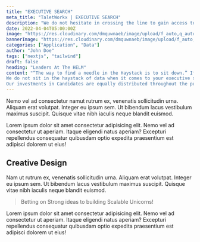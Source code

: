 ```yaml
---
title: "EXECUTIVE SEARCH"
meta_title: "TaletWorkx | EXECUTIVE SEARCH"
description: "We do not hesitate in crossing the line to gain access to information critical to a candidates behaviour, competencies, people skills"
date: 2022-04-04T05:00:00Z
image: "https://res.cloudinary.com/dmquwnaeb/image/upload/f_auto,q_auto/v1/talentWorkx/vcjnvcqpypmifxiwuvvx"
bannerImage: "https://res.cloudinary.com/dmquwnaeb/image/upload/f_auto,q_auto/v1/talentWorkx/vcjnvcqpypmifxiwuvvx"
categories: ["Application", "Data"]
author: "John Doe"
tags: ["nextjs", "tailwind"]
draft: false
heading: "Leaders At The HELM"
content: "“The way to find a needle in the Haystack is to sit down.” If you agree to this... then you may be wrong!
We do not sit in the haystack of data when it comes to your executive seat. We work like expert divers who are backed with research driven accurate and precise knowledge coupled with sector and functional expertise to deliver on the mission critical to your Organization’s driving seat.
Our investments in Candidates are equally distributed throughout the process of search to on-boarding and beyond that. We do not hesitate in crossing the line to gain access to information critical to a candidates behaviour, competencies, people skills and the most elusive factor- Human Factor while looking for the best to fit your Executive Seat."
---
```


Nemo vel ad consectetur namut rutrum ex, venenatis sollicitudin urna. Aliquam erat volutpat. Integer eu ipsum sem. Ut bibendum lacus vestibulum maximus suscipit. Quisque vitae nibh iaculis neque blandit euismod.

Lorem ipsum dolor sit amet consectetur adipisicing elit. Nemo vel ad consectetur ut aperiam. Itaque eligendi natus aperiam? Excepturi repellendus consequatur quibusdam optio expedita praesentium est adipisci dolorem ut eius!

## Creative Design

Nam ut rutrum ex, venenatis sollicitudin urna. Aliquam erat volutpat. Integer eu ipsum sem. Ut bibendum lacus vestibulum maximus suscipit. Quisque vitae nibh iaculis neque blandit euismod.

> Betting on Strong ideas to building Scalable Unicorns!

Lorem ipsum dolor sit amet consectetur adipisicing elit. Nemo vel ad consectetur ut aperiam. Itaque eligendi natus aperiam? Excepturi repellendus consequatur quibusdam optio expedita praesentium est adipisci dolorem ut eius!
